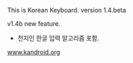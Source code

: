 This is Korean Keyboard.
version 1.4.beta

v1.4b new feature.
- 천지인 한글 입력 알고리즘 포함.


www.kandroid.org